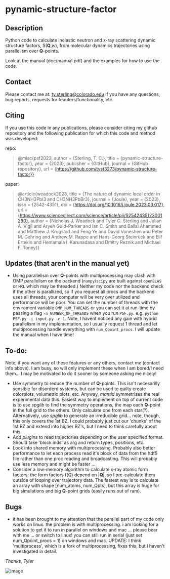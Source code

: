 # pynamic-structure-factor

## Description
Python code to calculate inelastic neutron and x-ray scattering dynamic structure factors, S(**Q**,*w*), from molecular dynamics trajectories using parallelism over **Q**-points.

Look at the manual (doc/manual.pdf) and the examples for how to use the code.

## Contact
Please contact me at:
    ty.sterling@colorado.edu
if you have any questions, bug reports, requests for feauters/functionality, etc.

## Citing
If you use this code in any publications, please consider citing my github repository and the following 
publication for which this code and method was developed: 

repo:
> @misc{psf2023,
>  author = {Sterling, T. C.},
>  title = {pynamic-structure-factor},
>  year = {2023},
>  publisher = {GitHub},
>  journal = {GitHub repository},
>  url = {https://github.com/tyst3273/pynamic-structure-factor}}

paper:
> @article{weadock2023,
>  title = {The nature of dynamic local order in CH3NH3PbI3 and CH3NH3PbBr3},
>  journal = {Joule},
>  year = {2023},
>  issn = {2542-4351},
>  doi = {https://doi.org/10.1016/j.joule.2023.03.017},
>  url = {https://www.sciencedirect.com/science/article/pii/S2542435123001290},
>  author = {Nicholas J. Weadock and Tyler C. Sterling and Julian A. Vigil and 
>           Aryeh Gold-Parker and Ian C. Smith and Ballal Ahammed and Matthew J. Krogstad 
>           and Feng Ye and David Voneshen and Peter M. Gehring and Andrew M. Rappe and 
>           Hans-Georg Steinrück and Elif Ertekin and Hemamala I. Karunadasa and 
>           Dmitry Reznik and Michael F. Toney}}

## Updates (that aren't in the manual yet)
- Using parallelism over **Q**-points with multiprocessing may clash with OMP parallelism on the backend (`numpy`/`scipy` are built against `openBLAS` or `MKL` which may be threaded.) Neither my code nor the backend check if the other is parallized, so if you request all procs and the backend uses all threads, your computer will be very over utilized and performance will be poor. You can set the number of threads with the enviroment variable `OMP_NUM_THREADS` or you can set it at run-time by passing a flag `-n NUMBER_OF_THREADS` when you run `PSF.py`. e.g. `python PSF.py -i input.py -n 1`. Note, I havent noticed any gain with hybrid parallelism in my implementation, so I usually request 1 thread and let multiprocessing handle everything with `num_Qpoint_procs`. I will update the manual when I have time! 

## To-do:
Note, if you want any of these features or any others, contact me (contact info above). I am busy, so will only implement these when I am bored/I need them... I may be motivated to do it sooner by someone asking me nicely!
- Use symmetry to reduce the number of **Q**-points. This isn't necesarilly sensible for disorderd systems, but can be used to quilty create colorplots, volumetric plots, etc. Anyway, *mantid* symmetrizes the real experimental data this. Easiest way to implement on top of current code is to use *spglib* to find the symmetry operations, the map each **Q**-point in the full grid to the others. Only calculate one from each star(?). Alternatively, use *spglib* to generate an irreducible grid... note, though, this only covers the 1st BZ. I could probably just cut our 'chunks' of the 1st BZ and extend into higher BZ's, but I need to think carefully about this.
- Add *plugins* to read trajectories depending on the user specified format. Should take 'block inds' as arg and return types, positions, etc. 
- Look into shared memory with multiprocessing. Probably also better performance to let each process read it's block of data from the hdf5 file rather than one proc reading and broadcasting. This will probably use less memory and might be faster ... 
- Consider a low-memory algorithm to calculate x-ray atomic form factors; the form factors f(Q) depend on |**Q**|, so I pre-calculate them outside of looping over trajectory data. The fastest way is to calculate an array with shape [num_atoms, num_Qpts], but this array is huge for big simulations and big **Q**-point grids (easily runs out of ram). 

## Bugs
- it has been brought to my attention that the parallel part of my code only works on linux. the problem is with multiprocessing. i am looking for a solution to get it to run in parallel on windows and mac ... please bear with me ... or switch to linux! you can still run in serial (just set num_Qpoint_procs = 1) on windows and mac. UPDATE: I think 'multiprocess', which is a fork of multiprocessing, fixes this, but I
haven't investigated in detail.

*Thanks, Tyler*

![image](https://user-images.githubusercontent.com/35535765/220440178-00a59db5-2dae-4774-9e0d-2f3de4752dfd.png)

